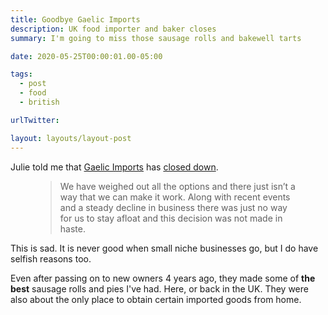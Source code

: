 ```yaml
---
title: Goodbye Gaelic Imports
description: UK food importer and baker closes
summary: I'm going to miss those sausage rolls and bakewell tarts

date: 2020-05-25T00:00:01.00-05:00

tags:
  - post
  - food
  - british

urlTwitter:

layout: layouts/layout-post
---
```

Julie told me that [Gaelic Imports](https://gaelicimport.org/ "official site") has [closed down](https://www.facebook.com/GaelicImports/posts/10157364247730852?__tn__=-R "Facebook post").

<figure class="blockquote">
    <blockquote cite="https://www.facebook.com/GaelicImports/posts/10157364247730852?__tn__=-R">
        <p>We have weighed out all the options and there just isn’t a way that we can make it work. Along with recent events and a steady decline in business there was just no way for us to stay afloat and this decision was not made in haste.</p>
    </blockquote>
</figure>


This is sad. It is never good when small niche businesses go, but I do have selfish reasons too.

Even after passing on to new owners 4 years ago, they made some of <strong>the best</strong> sausage rolls and pies I've had. Here, or back in the UK. They were also about the only place to obtain certain imported goods from home.

